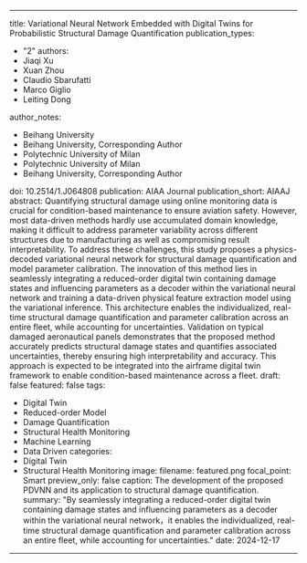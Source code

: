 <!--
 * @Description: 
 * @version: 
 * @Author: Xuan Zhou
 * @Mail: zhoux@buaa.edu.cn
 * @Date: 2024-12-22 20:00:09
 * @LastEditors: Xuan Zhou
 * @LastEditTime: 2024-12-27 19:52:00
 * @history versions: 
-->
---
title: Variational Neural Network Embedded with Digital Twins for Probabilistic Structural Damage Quantification
publication_types:
  - "2"
authors:
  - Jiaqi Xu
  - Xuan Zhou
  - Claudio Sbarufatti
  - Marco Giglio
  - Leiting Dong

author_notes:
  - Beihang University
  - Beihang University, Corresponding Author
  - Polytechnic University of Milan
  - Polytechnic University of Milan
  - Beihang University, Corresponding Author

doi: 10.2514/1.J064808
publication: AIAA Journal
publication_short: AIAAJ
abstract: Quantifying structural damage using online monitoring data is crucial for condition-based maintenance to ensure aviation safety. However, most data-driven methods hardly use accumulated domain knowledge, making it difficult to address parameter variability across different structures due to manufacturing as well as compromising result interpretability. To address these challenges, this study proposes a physics-decoded variational neural network for structural damage quantification and model parameter calibration. The innovation of this method lies in seamlessly integrating a reduced-order digital twin containing damage states and influencing parameters as a decoder within the variational neural network and training a data-driven physical feature extraction model using the variational inference. This architecture enables the individualized, real-time structural damage quantification and parameter calibration across an entire fleet, while accounting for uncertainties. Validation on typical damaged aeronautical panels demonstrates that the proposed method accurately predicts structural damage states and quantifies associated uncertainties, thereby ensuring high interpretability and accuracy. This approach is expected to be integrated into the airframe digital twin framework to enable condition-based maintenance across a fleet.
draft: false
featured: false
tags:
  - Digital Twin
  - Reduced-order Model
  - Damage Quantification
  - Structural Health Monitoring
  - Machine Learning
  - Data Driven
categories:
  - Digital Twin
  - Structural Health Monitoring
image:
  filename: featured.png
  focal_point: Smart
  preview_only: false
  caption: The development of the proposed PDVNN and its application to structural damage quantification.
summary: "By seamlessly integrating a reduced-order digital twin containing damage states and influencing parameters as a decoder within the variational neural network，it enables the individualized, real-time structural damage quantification and parameter calibration across an entire fleet, while accounting for uncertainties."
date: 2024-12-17
---
